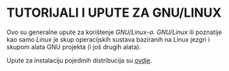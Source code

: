 # TUTORIJALI I UPUTE ZA GNU/LINUX

Ovo su generalne upute za korištenje *GNU/Linux-a*. *GNU/Linux* ili poznatije kao samo *Linux* je skup operacijskih sustava baziranih na Linux jezgri i skupom alata GNU projekta (i još drugih alata).

Upute za instalaciju pojedinih distribucija su [ovdje](installation).
